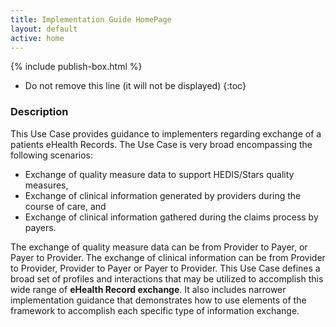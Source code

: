 ```yaml
---
title: Implementation Guide HomePage
layout: default
active: home
---
```


{% include publish-box.html %}

<!-- { :.no_toc } -->

<!-- TOC  the css styling for this is \pages\assets\css\project.css under 'markdown-toc'-->

* Do not remove this line (it will not be displayed)
{:toc}

<!-- end TOC -->

### Description

This Use Case provides guidance to implementers regarding exchange of a patients eHealth Records. The Use Case is very broad encompassing the following scenarios: 

* Exchange of quality measure data to support HEDIS/Stars quality measures,
* Exchange of clinical information generated by providers during the course of care, and 
* Exchange of clinical information gathered during the claims process by payers. 

The exchange of quality measure data can be from Provider to Payer, or Payer to Provider. The exchange of clinical information can be from Provider to Provider, Provider to Payer or Payer to Provider. This Use Case defines a broad set of profiles and interactions that may be utilized to accomplish this wide range of **eHealth Record exchange**. It also includes narrower implementation guidance that demonstrates how to use elements of the framework to accomplish each specific type of information exchange.


